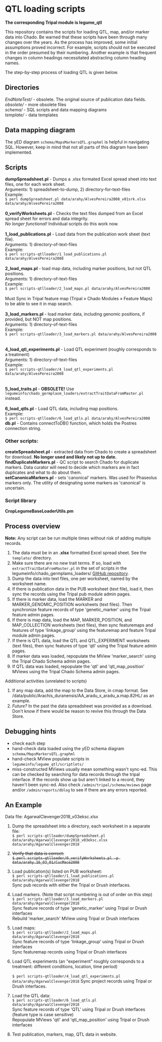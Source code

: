 # QTL loading scripts #

**The corresponding Tripal module is legume_qtl**

This repository contains the scripts for loading QTL, map, and/or marker data into Chado. 
Be warned that these scripts have been through many changes over the years. As the process 
has improved, some initial assumptions proved incorrect. For example, scripts should 
not be executed in the order presumed by their numbering. Another example is that frequent 
changes in column headings necessitated abstracting column heading names.

The step-by-step process of loading QTL is given below.

## Directories ##
*EndNoteTest/* - obsolete. The original source of publication data fields. <br>
*obsolete/* - more obsolete files <br>
*schema/* - SQL scripts and data mapping diagrams <br>
*template/* - data templates <br>

## Data mapping diagram ##
The yED diagram `schema/MapsMarkersQTL.graphml` is helpful in navigating SQL. However, keep in mind that not all parts 
of this diagram have been implemented.

## Scripts ##
**dumpSpreadsheet.pl** -
   Dumps a .xlsx formated Excel spread sheet into text files, one for each work sheet. <br>
   Arguments: 1) spreadsheet-to-dump, 2) directory-for-text-files <br> 
   Example: <br>
      `$ perl dumpSpreadsheet.pl data/arahy/AlvesPereira2008_v01srk.xlsx data/arahy/AlvesPereira2008` 
    <br><br>
**0_verifyWorksheets.pl** - 
   Checks the text files dumped from an Excel spread sheet for errors and data integrity. <br>
   *No longer functional!* Individual scripts do this work now. 
   <br><br>
**1_load_publications.pl** -
  Load data from the publication work sheet (text file). <br>
  Arguments: 1) directory-of-text-files <br> 
  Example: <br>
      `$ perl scripts-qtlloader/1_load_publications.pl data/arahy/AlvesPereira2008` 
  <br><br>
**2_load_maps.pl** - load map data, including marker positions, but not QTL positions. <br>
  Arguments: 1) directory-of-text-files <br> 
  Example: <br>
      `$ perl scripts-qtlloader/2_load_maps.pl data/arahy/AlvesPereira2008` 
  <br><br>
  Must Sync in Tripal feature map (Tripal » Chado Modules » Feature Maps) to be able to see it in map search.
  <br><br>
**3_load_markers.pl** - load marker data, including genomic positions, if provided, but NOT map positions. <br>
  Arguments: 1) directory-of-text-files <br> 
  Example: <br>
      `$ perl scripts-qtlloader/3_load_markers.pl data/arahy/AlvesPereira2008` 
  <br><br>      
**4_load_qtl_experiments.pl** - Load QTL experiment (roughly corresponds to a treatment) <br>
  Arguments: 1) directory-of-text-files <br> 
  Example: <br>
      `$ perl scripts-qtlloader/4_load_qtl_experiments.pl data/arahy/AlvesPereira2008` 
  <br><br>      
**5_load_traits.pl** - **OBSOLETE!** Use `legumeinfo/chado_germplasm_loaders/extractTraitDataFromMaster.pl` instead. 
  <br><br>
**6_load_qtls.pl** - Load QTL data, including map positions. <br>
  Example: <br>
      `$ perl scripts-qtlloader/6_load_qtls.pl data/arahy/AlvesPereira2008` <br> 
**db.pl** - Contains connectToDB() function, which holds the Postres connection string. 

### Other scripts: ###
**createSpreadsheet.pl** - extracted data from Chado to create a spreadsheet for download. **No longer used and 
likely not up to date.** <br>
**findDuplicateMarkers.pl** - QC script to search Chado for duplicate markers. Data curator will need to decide
which markers are in fact duplicates and what to do about them. <br>
**setCanonicaMarkers.pl** - sets 'canonical' markers. Was used for Phaseolus markers only. The utility of 
designating some markers as 'canonical' is uncertain. 

### Script library ### 
**CropLegumeBaseLoaderUtils.pm**

## Process overview ##
**Note:** Any script can be run multiple times without risk of adding multiple records.<br>
1. The data must be in an **.xlsx** formatted Excel spread sheet. See the `template/` directory.
2. Make sure there are no new trait terms. If so, load with `extractTraitDataFromMaster.pl` in the set of scripts in the
legumeinfo/chado_germplams_loaders/ [GitHub repository](https://github.com/legumeinfo/chado_germplasm_loaders).
3. Dump the data into text files, one per worksheet, named by the worksheet name.
4. If there is publication data in the PUB worksheet (text file), load it, then sync 
   the records using the Tripal pub module admin pages.
5. If there is marker data, load the MARKER and MARKER_GENOMIC_POSITION 
   worksheets (text files). Then synchronize feature records of type 'genetic_marker' using 
   the Tripal feature admin pages.
6. If there is map data, load the MAP, MARKER_POSITION, and MAP_COLLECTION worksheets (text files),
   then sync featuremaps and features of type 'linkage_group' using the featuremap
   and feature Tripal module admin pages.
7. If there is QTL data, load the QTL and QTL_EXPERIMENT worksheets (text files), then
   sync features of type 'qtl' using the Tripal feature admin pages.
8. If marker data was loaded, repopulate the MView 'marker_search' using the Tripal Chado Schema
   admin pages.
9. If QTL data was loaded, repopulate the 'qtl' and 'qtl_map_position' MViews using the Tripal 
   Chado Schema admin pages.
   
Additional activities (unrelated to scripts)
1. If any map data, add the map to the Data Store, in cmap format. See 
/data/public/Arachis_duranensis/AA_aradu_x_aradu_a.map.82HL/ as an example.
2. *Future?* In the past the data spreadsheet was provided as a download. Don't know if there would be reason to 
revive this through the Data Store.

## Debugging hints ##
- check each step
- hand-check data loaded using the yED schema diagram `schema/MapsMarkersQTL.graphml`
- hand-check MView populate scripts in `legumeinfo/legume_qtl/scriptlets/`
- miss-constructed MViews usually mean something wasn't sync-ed. This can be checked by searching for data records 
through the tripal interface. If the records show up but aren't linked to a record, they haven't been sync-ed. Also
check `/admin/tripal/schema/mviews` page and/or `/admin/reports/dblog` to see if there are any errors reported.

## An Example ##
Data file: AgarwalClevenger2018_v03eksc.xlsx <br>
  
1. Dump the spreadsheet into a directory, each worksheet in a separate file: <br>
  `$ perl scripts-qtlloader/dumpSpreadsheet.pl data/arahy/AgarwalClevenger2018_v03eksc.xlsx data/arahy/AgarwalClevenger2018`
 
2. <del>Verify that data is correct: <br>
  `$ perl scripts-qtlloader/0_verifyWorksheets.pl -p data/arahy.16_03_01/CucMace2008`<del>
  
3. Load publication(s) listed on PUB worksheet: <br>
  `$ perl scripts-qtlloader/1_load_publications.pl data/arahy/AgarwalClevenger2018` <br>
    Sync pub records with either the Tripal or Drush interfaces.

4. Load markers. (Note that script numbering is out of order on this step) <br>
  `$ perl scripts-qtlloader/3_load_markers.pl data/arahy/AgarwalClevenger2018` <br>
    Sync feature records of type 'genetic_marker' using Tripal or Drush interfaces <br>
    Rebuild 'marker_search' MView using Tripal or Drush interfaces
    
4. Load maps: <br>
  `$ perl scripts-qtlloader/2_load_maps.pl data/arahy/AgarwalClevenger2018` <br>
    Sync feature records of type 'linkage_group' using Tripal or Drush interfaces <br>
    Sync featuremap records using Tripal or Drush interfaces
  
5. Load QTL experiments (an "experiment" roughly corresponds to a treatment: different conditions, location, time period) <br>       
   `$ perl scripts-qtlloader/4_load_qtl_experiments.pl data/arahy/AgarwalClevenger2018`
    Sync project records using Tripal or Drush interfaces.
  
6. Load the QTL data: <br>
  `$ perl scripts-qtlloader/6_load_qtls.pl data/arahy/AgarwalClevenger2018` <br>
    Sync feature records of type 'QTL' using Tripal or Drush interfaces (feature type is case sensitive) <br>
    Repopulate MViews 'qtl' and 'qtl_map_position' using Tripal or Drush interfaces
    
7. Test publication, markers, map, QTL data in website.

